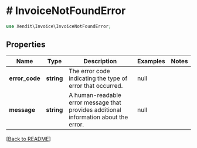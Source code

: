 # # InvoiceNotFoundError


```php
use Xendit\Invoice\InvoiceNotFoundError;
```
## Properties

| Name | Type | Description | Examples | Notes |
| ------------ | ------------- | ------------- | ------------- | -------------|
| **error_code** | **string** | The error code indicating the type of error that occurred. | null |  |
| **message** | **string** | A human-readable error message that provides additional information about the error. | null |  |


[[Back to README]](../../README.md)
